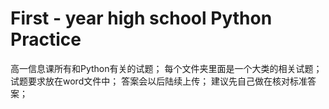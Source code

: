 # First - year high school Python Practice
高一信息课所有和Python有关的试题；
每个文件夹里面是一个大类的相关试题；
试题要求放在word文件中；
答案会以后陆续上传；
建议先自己做在核对标准答案；
